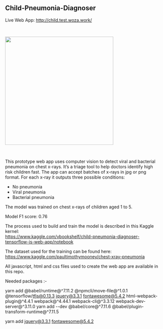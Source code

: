 
## Child-Pneumonia-Diagnoser

Live Web App: http://child.test.woza.work/

<br>

<img src="http://child.test.woza.work/assets/app_pic.png" width="350"></img>

<br>

This prototype web app uses computer vision to detect viral and bacterial pneumonia on chest x-rays. It’s a triage tool to help doctors identify high risk children fast. The app can accept batches of x-rays in jpg or png format. For each x-ray it outputs three possible conditions:
- No pneumonia
- Viral pneumonia
- Bacterial pneumonia


The model was trained on chest x-rays of children aged 1 to 5. 

Model F1 score: 0.76

The process used to build and train the model is described in this Kaggle kernel:<br>
https://www.kaggle.com/vbookshelf/child-pneumonia-diagnoser-tensorflow-js-web-app/notebook

The dataset used for the training can be found here:<br>
https://www.kaggle.com/paultimothymooney/chest-xray-pneumonia

All javascript, html and css files used to create the web app are available in this repo.



Needed packages :-

yarn add @babel/runtime@^7.11.2 @npmcli/move-file@^1.0.1 @tensorflow/tfjs@0.13.3 jquery@3.3.1 fontawesome@5.4.2 html-webpack-plugin@^4.4.1 webpack@^4.44.1 webpack-cli@^3.3.12 webpack-dev-server@^3.11.0
yarn add --dev @babel/core@^7.11.6 @babel/plugin-transform-runtime@^7.11.5

yarn add jquery@3.3.1 fontawesome@5.4.2